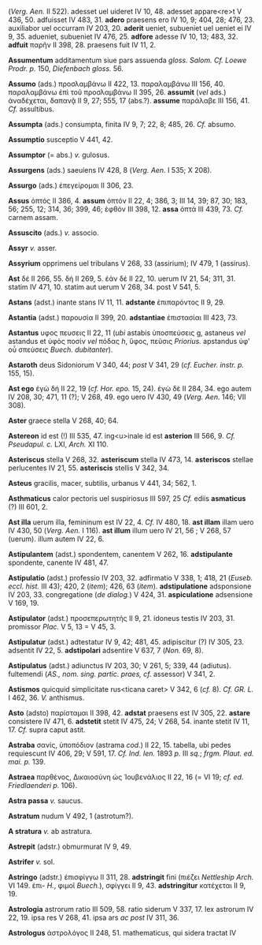 (*Verg. Aen.* II 522). adesset uel uideret IV 10, 48. adesset
appare\<re\>t V 436, 50. adfuisset IV 483, 31. **adero** praesens ero IV
10, 9; 404, 28; 476, 23. auxiliabor uel occurram IV 203, 20. **aderit**
ueniet, subueniet uel ueniet ei IV 9, 35. adueniet, subueniet IV 476,
25. **adfore** adesse IV 10, 13; 483, 32. **adfuit** παρῆν II 398, 28.
praesens fuit IV 11, 2.

**Assumentum** additamentum siue pars assuenda *gloss. Salom. Cf. Loewe
Prodr. p.* 150, *Diefenbach gloss.* 56.

**Assumo** (ads.) προσλαμβάνω II 422, 13. παραλαμβάνω III 156, 40.
παραλαμβάνω ἐπὶ τοῦ προσλαμβάνω II 395, 26. **assumit** (*vel* ads.)
ἀναδέχεται, δαπανᾷ II 9, 27; 555, 17 (abs.?). **assume** παράλαβε III
156, 41. *Cf.* assultibus.

**Assumpta** (ads.) consumpta, finita IV 9, 7; 22, 8; 485, 26. *Cf.*
absumo.

**Assumptio** susceptio V 441, 42.

**Assumptor** (= abs.) *v.* gulosus.

**Assurgens** (ads.) saeuiens IV 428, 8 (*Verg. Aen.* I 535; X 208).

**Assurgo** (ads.) ἐπεγείρομαι II 306, 23.

**Assus** ὀπτός II 386, 4. **assum** ὀπτόν II 22, 4; 386, 3; III 14, 39;
87, 30; 183, 56; 255, 12; 314, 36; 399, 46; ἑφθόν III 398, 12. **assa**
ὀπτά III 439, 73. *Cf.* carnem assam.

**Assuscito** (ads.) *v.* associo.

**Assyr** *v.* asser.

**Assyrium** opprimens uel tribulans V 268, 33 (assirium); IV 479, 1
(assirus).

**Ast** δέ II 266, 55. δή II 269, 5. ἐὰν δέ II 22, 10. uerum IV 21, 54;
311, 31. statim IV 471, 10. statim aut uerum V 268, 34. post V 541, 5.

**Astans** (adst.) inante stans IV 11, 11. **adstante** ἐπιπαρόντος II
9, 29.

**Astantia** (adst.) παρουσία II 399, 20. **adstantiae** ἐπιστασίαι III
423, 73.

**Astantus** υφος πευσεις II 22, 11 (*ubi* astabis ὑποσπεύσεις g,
astaneus *vel* astandus et ὑφὸς ποσίν *vel* πόδας *h*, ὕφος, πεῦσις
*Priorius.* apstandus ὑφ' οὗ σπεύσεις *Buech. dubitanter*).

**Astaroth** deus Sidoniorum V 340, 44; *post* V 341, 29 (*cf. Eucher.
instr. p.* 155, 15).

**Ast ego** ἐγὼ δή II 22, 19 (*cf. Hor. epo.* 15, 24). ἐγὼ δὲ II 284,
34. ego autem IV 208, 30; 471, 11 (?); V 268, 49. ego uero IV 430, 49
(*Verg. Aen.* 146; VII 308).

**Aster** graece stella V 268, 40; 64.

**Astereon** id est (!) III 535, 47. ing\<u\>inale id est **asterion**
III 566, 9. *Cf. Pseudapul. c.* LXI, *Arch.* XI 110.

**Asteriscus** stella V 268, 32. **asteriscum** stella IV 473, 14.
**asteriscos** stellae perlucentes IV 21, 55. **asteriscis** stellis V
342, 34.

**Asteus** gracilis, macer, subtilis, urbanus V 441, 34; 562, 1.

**Asthmaticus** calor pectoris uel suspiriosus III 597, 25 *Cf.* ediis
**asmaticus** (?) III 601, 2.

**Ast illa** uerum illa, femininum est IV 22, 4. *Cf.* IV 480, 18. **ast
illam** illam uero IV 430, 50 (*Verg. Aen.* I 116). **ast illum**
illum uero IV 21, 56 ; V 268, 57 (uerum). illum autem IV 22, 6.

**Astipulantem** (adst.) spondentem, canentem V 262, 16.
**adstipulante** spondente, canente IV 481, 47.

**Astipulatio** (adst.) professio IV 203, 32. adfirmatio V 338, 1; 418,
21 (*Euseb. eccl. hist.* III 43); 420, 2 (*item*); 426, 63 (*item*).
**adstipulatione** adsponsione IV 203, 33. congregatione (*de dialog.*)
V 424, 31. **aspiculatione** adsensione V 169, 19.

**Astipulator** (adst.) προσεπερωτητής II 9, 21. idoneus testis IV 203,
31. promissor *Plac.* V 5, 13 = V 45, 3.

**Astipulatur** (adst.) adtestatur IV 9, 42; 481, 45. adipiscitur (?) IV
305, 23. adsentit IV 22, 5. **adstipolari** adsentire V 637, 7 (*Non.*
69, 8).

**Astipulatus** (adst.) adiunctus IV 203, 30; V 261, 5; 339, 44
(adiutus). fultemendi (*AS., nom. sing. partic. praes, cf.* assessor) V
341, 2.

**Astismos** quicquid simplicitate rus\<ticana caret\> V 342, 6 (*cf.*
8). *Cf. GR. L.* I 462, 36. *V.* anthismus.

**Asto** (adsto) παρίσταμαι II 398, 42. **adstat** praesens est IV 305,
22. **astare** consistere IV 471, 6. **adstetit** stetit IV 475, 24; V
268, 54. inante stetit IV 11, 17. *Cf.* supra caput astit.

**Astraba** σανίς, ὑποπόδιον (astrama *cod.*) II 22, 15. tabella, ubi
pedes requiescunt IV 406, 29; V 591, 17. *Cf. Ind. Ien.* 1893 *p.* III
*sq.*; *frgm. Plaut. ed. mai. p.* 139.

**Astraea** παρθένος, Δικαιοσύνη ὡς Ἰουβενάλιος II 22, 16 (= VI 19; *cf.
ed. Friedlaenderi p.* 106).

**Astra passa** *v.* saucus.

**Astratum** nudum V 492, 1 (astrotum?).

**A stratura** *v.* ab astratura.

**Astrepit** (adstr.) obmurmurat IV 9, 49.

**Astrifer** *v.* sol.

**Astringo** (adstr.) ἐπισφίγγω II 311, 28. **adstringit** fini (πιέζει
*Nettleship Arch.* VI 149. ἐπι- *H.*, φιμοῖ *Buech.*), σφίγγει II 9,
43. **adstringitur** κατέχεται II 9, 19.

**Astrologia** astrorum ratio III 509, 58. ratio siderum V 337, 17. lex
astrorum IV 22, 19. ipsa res V 268, 41. ipsa ars *ac post* IV 311, 36.

**Astrologus** ἀστρολόγος II 248, 51. mathematicus, qui sidera tractat
IV
